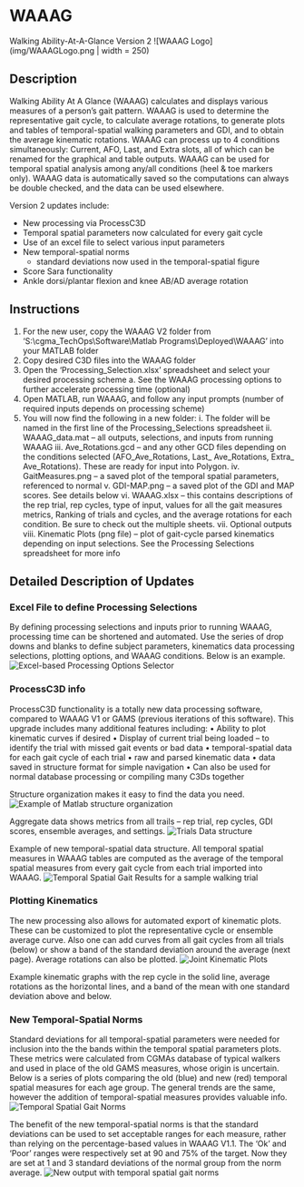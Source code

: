 # WAAAG
Walking Ability-At-A-Glance Version 2
![WAAAG Logo](img/WAAAGLogo.png | width = 250)

## Description
Walking Ability At A Glance (WAAAG) calculates and displays various measures of a person’s gait pattern. WAAAG is used to determine the representative gait cycle, to calculate average rotations, to generate plots and tables of temporal-spatial walking parameters and GDI, and to obtain the average kinematic rotations. WAAAG can process up to 4 conditions simultaneously: Current, AFO, Last, and Extra slots, all of which can be renamed for the graphical and table outputs. WAAAG can be used for temporal spatial analysis among any/all conditions (heel & toe markers only). WAAAG data is automatically saved so the computations can always be double checked, and the data can be used elsewhere.


Version 2 updates include:
- New processing via ProcessC3D
- Temporal spatial parameters now calculated for every gait cycle
- Use of an excel file to select various input parameters
- New temporal-spatial norms
  - standard deviations now used in the temporal-spatial figure
- Score Sara functionality
- Ankle dorsi/plantar flexion and knee AB/AD average rotation


## Instructions
1. For the new user, copy the WAAAG V2 folder from ‘S:\cgma_TechOps\Software\Matlab Programs\Deployed\WAAAG’ into your MATLAB folder
2. Copy desired C3D files into the WAAAG folder
3. Open the ‘Processing_Selection.xlsx’ spreadsheet and select your desired processing scheme
a. See the WAAAG processing options to further accelerate processing time (optional)
4. Open MATLAB, run WAAAG, and follow any input prompts (number of required inputs depends on processing scheme)
5. You will now find the following in a new folder:
  i. The folder will be named in the first line of the Processing_Selections spreadsheet
  ii. WAAAG_data.mat – all outputs, selections, and inputs from running WAAAG
  iii. Ave_Rotations.gcd – and any other GCD files depending on the conditions selected (AFO_Ave_Rotations, Last_ Ave_Rotations, Extra_ Ave_Rotations). These are ready for input into Polygon.
  iv. GaitMeasures.png – a saved plot of the temporal spatial parameters, referenced to normal
  v. GDI-MAP.png – a saved plot of the GDI and MAP scores. See details below
  vi. WAAAG.xlsx – this contains descriptions of the rep trial, rep cycles, type of input, values for all the gait measures metrics, Ranking of trials and cycles, and the average rotations for each condition. Be sure to check out the multiple sheets.
  vii. Optional outputs
  viii. Kinematic Plots (png file) – plot of gait-cycle parsed kinematics depending on input selections. See the Processing Selections spreadsheet for more info


## Detailed Description of Updates
### Excel File to define Processing Selections
By defining processing selections and inputs prior to running WAAAG, processing time can be shortened and automated. Use the series of drop downs and blanks to define subject parameters, kinematics data processing selections, plotting options, and WAAAG conditions. Below is an example.
![Excel-based Processing Options Selector](/img/ProcessOptions.jpg)

### ProcessC3D info
ProcessC3D functionality is a totally new data processing software, compared to WAAAG V1 or GAMS (previous iterations of this software). This upgrade includes many additional features including:
• Ability to plot kinematic curves if desired
• Display of current trial being loaded – to identify the trial with missed gait events or bad data
• temporal-spatial data for each gait cycle of each trial
• raw and parsed kinematic data
• data saved in structure format for simple navigation
• Can also be used for normal database processing or compiling many C3Ds together

Structure organization makes it easy to find the data you need.
![Example of Matlab structure organization](/img/StructOrg.jpg)

Aggregate data shows metrics from all trails – rep trial, rep cycles, GDI scores, ensemble averages, and settings.
![Trials Data structure](/img/TrialsData.jpg)

Example of new temporal-spatial data structure. All temporal spatial measures in WAAAG tables are computed as the average of the temporal spatial measures from every gait cycle from each trial imported into WAAAG.
![Temporal Spatial Gait Results for a sample walking trial](img/TempSpatResults.jpg)

### Plotting Kinematics
The new processing also allows for automated export of kinematic plots. These can be customized to plot the representative cycle or ensemble average curve. Also one can add curves from all gait cycles from all trials (below) or show a band of the standard deviation around the average (next page). Average rotations can also be plotted.
![Joint Kinematic Plots](img/Kinematics.jpg)

Example kinematic graphs with the rep cycle in the solid line, average rotations as the horizontal lines, and a band of the mean with one standard deviation above and below.


### New Temporal-Spatial Norms
Standard deviations for all temporal-spatial parameters were needed for inclusion into the the bands within the temporal spatial parameters plots. These metrics were calculated from CGMAs database of typical walkers and used in place of the old GAMS measures, whose origin is uncertain. Below is a series of plots comparing the old (blue) and new (red) temporal spatial measures for each age group. The general trends are the same, however the addition of temporal-spatial measures provides valuable info.
![Temporal Spatial Gait Norms](img/TempSpatNorms.jpg)

The benefit of the new temporal-spatial norms is that the standard deviations can be used to set acceptable ranges for each measure, rather than relying on the percentage-based values in WAAAG V1.1. The ‘Ok’ and ‘Poor’ ranges were respectively set at 90 and 75% of the target. Now they are set at 1 and 3 standard deviations of the normal group from the norm average.
![New output with temporal spatial gait norms](img/OverallResults.jpg)
